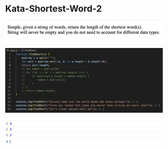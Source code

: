 # Kata-Shortest-Word-2

![screen image](pic.png)

![code image](code.png)

![console image](con.png)